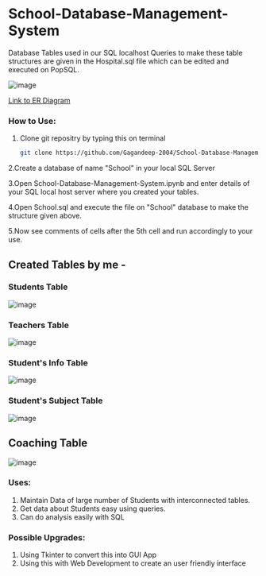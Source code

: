 # School-Database-Management-System
Database Tables used in our SQL localhost
Queries to make these table structures are given in the Hospital.sql file which can be edited and executed on PopSQL.

![image](https://github.com/user-attachments/assets/874bd37a-d36c-4bc9-a889-9e79f25cd9a4)

[Link to ER Diagram]([https://drawsql.app/teams/school-database-management-system/diagrams/school-database-management-system-2])

### How to Use:
1. Clone git repositry by typing this on terminal
   ```bash
   git clone https://github.com/Gagandeep-2004/School-Database-Management-System.git
   ```

2.Create a database of name "School" in your local SQL Server

3.Open School-Database-Management-System.ipynb and enter details of your SQL local host server where you created your tables.

4.Open School.sql and execute the file on "School" database to make the structure given above.

5.Now see comments of cells after the 5th cell and run accordingly to your use.

## Created Tables by me - 

### Students Table

![image](https://github.com/user-attachments/assets/3bac32c5-f36b-4a34-8a9e-6ca7a8313d5f)

### Teachers Table

![image](https://github.com/user-attachments/assets/8321112c-dc89-4c56-8c63-9e66f7e716ec)

### Student's Info Table

![image](https://github.com/user-attachments/assets/a769689e-7198-488f-9ab3-18bb0c92af55)

### Student's Subject Table

![image](https://github.com/user-attachments/assets/4be68c0d-4a97-4143-851b-b5c2743e22af)

## Coaching Table

![image](https://github.com/user-attachments/assets/8e5fe9ca-95bf-42ae-a412-94211bf15ec9)


### Uses:

1. Maintain Data of large number of Students with interconnected tables.
2. Get data about Students easy using queries.
3. Can do analysis easily with SQL

### Possible Upgrades:
1. Using Tkinter to convert this into GUI App
2. Using this with Web Development to create an user friendly interface 
